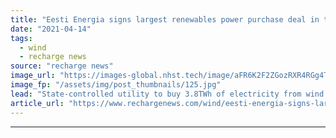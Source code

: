 ```yaml
---
title: "Eesti Energia signs largest renewables power purchase deal in the Baltics"
date: "2021-04-14"
tags: 
  - wind
  - recharge news
source: "recharge news"
image_url: "https://images-global.nhst.tech/image/aFR6K2F2ZGozRXR4RGg4TnMxc2RsbG5CRjYyTlhtdDNUZUw4MDhaVjBFMD0=/nhst/binary/7133cc557779c2b55aab0061b9fa570b"
image_fp: "/assets/img/post_thumbnails/125.jpg"
lead: "State-controlled utility to buy 3.8TWh of electricity from wind farms operated by developer European Energy in neighbouring Lithuania"
article_url: "https://www.rechargenews.com/wind/eesti-energia-signs-largest-renewables-power-purchase-deal-in-the-baltics/2-1-995626"
---
```


---
